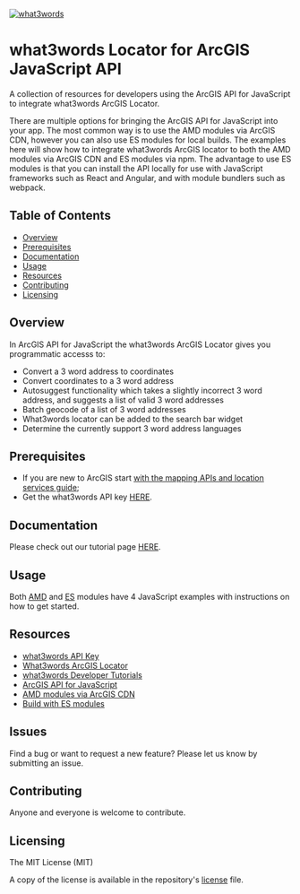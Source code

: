 [![what3words](https://what3words.com/assets/images/w3w_square_red.png)](https://developer.what3words.com)
# what3words Locator for ArcGIS JavaScript API

A collection of resources for developers using the ArcGIS API for JavaScript to integrate what3words ArcGIS Locator.

There are multiple options for bringing the ArcGIS API for JavaScript into your app. The most common way is to use the AMD modules via ArcGIS CDN, however you can also use ES modules for local builds. The examples here will show how to integrate what3words ArcGIS locator to both the AMD modules via ArcGIS CDN and ES modules via npm. The advantage to use ES modules is that you can install the API locally for use with JavaScript frameworks such as React and Angular, and with module bundlers such as webpack.

## Table of Contents

* [Overview](#overview)
* [Prerequisites](#prerequisites)
* [Documentation](#documentation)
* [Usage](#usage)
* [Resources](#resources)
* [Contributing](#contributing)
* [Licensing](#licensing)


## Overview
In ArcGIS API for JavaScript the what3words ArcGIS Locator gives you programmatic accesss to:

* Convert a 3 word address to coordinates
* Convert coordinates to a 3 word address
* Autosuggest functionality which takes a slightly incorrect 3 word address, and suggests a list of valid 3 word addresses
* Batch geocode of a list of 3 word addresses 
* What3words locator can be added to the search bar widget
* Determine the currently support 3 word address languages

## Prerequisites

* If you are new to ArcGIS start [with the mapping APIs and location services guide](https://developers.arcgis.com/documentation/mapping-apis-and-services/);
* Get the what3words API key [HERE](https://developer.what3words.com/public-api).

## Documentation
Please check out our tutorial page [HERE](https://developer.what3words.com/tutorial/list).

## Usage
Both [AMD](./amd_w3w_arcgis_js) and [ES](./es_w3w_arcgis_js) modules have 4 JavaScript examples with instructions on how to get started.

## Resources
* [what3words API Key](https://developer.what3words.com/public-api)
* [What3words ArcGIS Locator](https://developer.what3words.com/tools/gis-extensions/arcgis) 
* [what3words Developer Tutorials](https://developer.what3words.com/tutorial/list)
* [ArcGIS API for JavaScript](https://developers.arcgis.com/documentation/mapping-apis-and-services/)
* [AMD modules via ArcGIS CDN](https://developers.arcgis.com/javascript/latest/install-and-set-up/)
* [Build with ES modules](https://developers.arcgis.com/javascript/latest/es-modules/)

## Issues
Find a bug or want to request a new feature? Please let us know by submitting an issue.

## Contributing
Anyone and everyone is welcome to contribute.

## Licensing
The MIT License (MIT)

A copy of the license is available in the repository's [license](LICENSE) file.